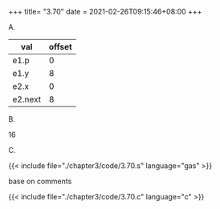 +++
title= "3.70"
date = 2021-02-26T09:15:46+08:00
+++

A.

|val|offset|
|---|------|
|e1.p|0|
|e1.y|8|
|e2.x|0|
|e2.next|8|

B.

16

C.

{{< include file="./chapter3/code/3.70.s" language="gas" >}}

base on comments

{{< include file="./chapter3/code/3.70.c" language="c" >}}

